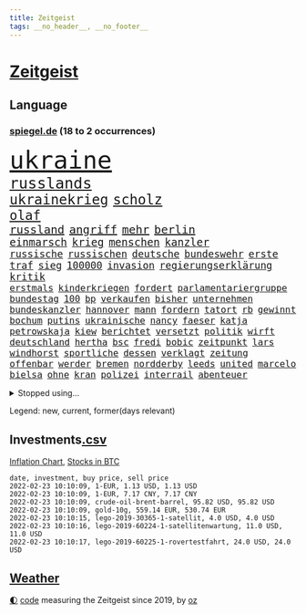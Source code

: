 ```yaml
---
title: Zeitgeist
tags: __no_header__, __no_footer__
---
```


# [Zeitgeist](https://oliz.io/zeitgeist/)

## Language

<h3><a href="https://www.spiegel.de" target="_blank">spiegel.de</a> (18 to 2 occurrences)</h3>
<p style="font-family:monospace">
<span style="font-size:32pt"><a href="news_links.html#ukraine" class="current">ukraine</a></span>
<br>
<span style="font-size:20pt"><a href="news_links.html#russlands" class="current">russlands</a></span>
<br>
<span style="font-size:18pt"><a href="news_links.html#ukrainekrieg" class="new">ukrainekrieg</a></span>
<span style="font-size:18pt"><a href="news_links.html#scholz" class="current">scholz</a></span>
<br>
<span style="font-size:17pt"><a href="news_links.html#olaf" class="current">olaf</a></span>
<br>
<span style="font-size:15pt"><a href="news_links.html#russland" class="current">russland</a></span>
<span style="font-size:15pt"><a href="news_links.html#angriff" class="current">angriff</a></span>
<span style="font-size:15pt"><a href="news_links.html#mehr" class="current">mehr</a></span>
<span style="font-size:15pt"><a href="news_links.html#berlin" class="current">berlin</a></span>
<br>
<span style="font-size:14pt"><a href="news_links.html#einmarsch" class="current">einmarsch</a></span>
<span style="font-size:14pt"><a href="news_links.html#krieg" class="current">krieg</a></span>
<span style="font-size:14pt"><a href="news_links.html#menschen" class="current">menschen</a></span>
<span style="font-size:14pt"><a href="news_links.html#kanzler" class="current">kanzler</a></span>
<br>
<span style="font-size:13pt"><a href="news_links.html#russische" class="current">russische</a></span>
<span style="font-size:13pt"><a href="news_links.html#russischen" class="current">russischen</a></span>
<span style="font-size:13pt"><a href="news_links.html#deutsche" class="current">deutsche</a></span>
<span style="font-size:13pt"><a href="news_links.html#bundeswehr" class="current">bundeswehr</a></span>
<span style="font-size:13pt"><a href="news_links.html#erste" class="current">erste</a></span>
<span style="font-size:13pt"><a href="news_links.html#traf" class="current">traf</a></span>
<span style="font-size:13pt"><a href="news_links.html#sieg" class="current">sieg</a></span>
<span style="font-size:13pt"><a href="news_links.html#100000" class="current">100000</a></span>
<span style="font-size:13pt"><a href="news_links.html#invasion" class="current">invasion</a></span>
<span style="font-size:13pt"><a href="news_links.html#regierungserklärung" class="current">regierungserklärung</a></span>
<span style="font-size:13pt"><a href="news_links.html#kritik" class="current">kritik</a></span>
<br>
<span style="font-size:12pt"><a href="news_links.html#erstmals" class="current">erstmals</a></span>
<span style="font-size:12pt"><a href="news_links.html#kinderkriegen" class="new">kinderkriegen</a></span>
<span style="font-size:12pt"><a href="news_links.html#fordert" class="current">fordert</a></span>
<span style="font-size:12pt"><a href="news_links.html#parlamentariergruppe" class="new">parlamentariergruppe</a></span>
<span style="font-size:12pt"><a href="news_links.html#bundestag" class="current">bundestag</a></span>
<span style="font-size:12pt"><a href="news_links.html#100" class="current">100</a></span>
<span style="font-size:12pt"><a href="news_links.html#bp" class="new">bp</a></span>
<span style="font-size:12pt"><a href="news_links.html#verkaufen" class="current">verkaufen</a></span>
<span style="font-size:12pt"><a href="news_links.html#bisher" class="current">bisher</a></span>
<span style="font-size:12pt"><a href="news_links.html#unternehmen" class="current">unternehmen</a></span>
<span style="font-size:12pt"><a href="news_links.html#bundeskanzler" class="current">bundeskanzler</a></span>
<span style="font-size:12pt"><a href="news_links.html#hannover" class="current">hannover</a></span>
<span style="font-size:12pt"><a href="news_links.html#mann" class="current">mann</a></span>
<span style="font-size:12pt"><a href="news_links.html#fordern" class="current">fordern</a></span>
<span style="font-size:12pt"><a href="news_links.html#tatort" class="current">tatort</a></span>
<span style="font-size:12pt"><a href="news_links.html#rb" class="current">rb</a></span>
<span style="font-size:12pt"><a href="news_links.html#gewinnt" class="current">gewinnt</a></span>
<span style="font-size:12pt"><a href="news_links.html#bochum" class="current">bochum</a></span>
<span style="font-size:12pt"><a href="news_links.html#putins" class="current">putins</a></span>
<span style="font-size:12pt"><a href="news_links.html#ukrainische" class="current">ukrainische</a></span>
<span style="font-size:12pt"><a href="news_links.html#nancy" class="current">nancy</a></span>
<span style="font-size:12pt"><a href="news_links.html#faeser" class="current">faeser</a></span>
<span style="font-size:12pt"><a href="news_links.html#katja" class="current">katja</a></span>
<span style="font-size:12pt"><a href="news_links.html#petrowskaja" class="new">petrowskaja</a></span>
<span style="font-size:12pt"><a href="news_links.html#kiew" class="current">kiew</a></span>
<span style="font-size:12pt"><a href="news_links.html#berichtet" class="current">berichtet</a></span>
<span style="font-size:12pt"><a href="news_links.html#versetzt" class="current">versetzt</a></span>
<span style="font-size:12pt"><a href="news_links.html#politik" class="current">politik</a></span>
<span style="font-size:12pt"><a href="news_links.html#wirft" class="current">wirft</a></span>
<span style="font-size:12pt"><a href="news_links.html#deutschland" class="current">deutschland</a></span>
<span style="font-size:12pt"><a href="news_links.html#hertha" class="current">hertha</a></span>
<span style="font-size:12pt"><a href="news_links.html#bsc" class="current">bsc</a></span>
<span style="font-size:12pt"><a href="news_links.html#fredi" class="new">fredi</a></span>
<span style="font-size:12pt"><a href="news_links.html#bobic" class="new">bobic</a></span>
<span style="font-size:12pt"><a href="news_links.html#zeitpunkt" class="current">zeitpunkt</a></span>
<span style="font-size:12pt"><a href="news_links.html#lars" class="current">lars</a></span>
<span style="font-size:12pt"><a href="news_links.html#windhorst" class="current">windhorst</a></span>
<span style="font-size:12pt"><a href="news_links.html#sportliche" class="current">sportliche</a></span>
<span style="font-size:12pt"><a href="news_links.html#dessen" class="current">dessen</a></span>
<span style="font-size:12pt"><a href="news_links.html#verklagt" class="current">verklagt</a></span>
<span style="font-size:12pt"><a href="news_links.html#zeitung" class="current">zeitung</a></span>
<span style="font-size:12pt"><a href="news_links.html#offenbar" class="current">offenbar</a></span>
<span style="font-size:12pt"><a href="news_links.html#werder" class="current">werder</a></span>
<span style="font-size:12pt"><a href="news_links.html#bremen" class="current">bremen</a></span>
<span style="font-size:12pt"><a href="news_links.html#nordderby" class="new">nordderby</a></span>
<span style="font-size:12pt"><a href="news_links.html#leeds" class="new">leeds</a></span>
<span style="font-size:12pt"><a href="news_links.html#united" class="current">united</a></span>
<span style="font-size:12pt"><a href="news_links.html#marcelo" class="new">marcelo</a></span>
<span style="font-size:12pt"><a href="news_links.html#bielsa" class="new">bielsa</a></span>
<span style="font-size:12pt"><a href="news_links.html#ohne" class="current">ohne</a></span>
<span style="font-size:12pt"><a href="news_links.html#kran" class="new">kran</a></span>
<span style="font-size:12pt"><a href="news_links.html#polizei" class="current">polizei</a></span>
<span style="font-size:12pt"><a href="news_links.html#interrail" class="new">interrail</a></span>
<span style="font-size:12pt"><a href="news_links.html#abenteuer" class="current">abenteuer</a></span>
</p>
<details>
<summary>Stopped using...</summary>
<p class="former" style="font-size:12pt">
protestiert(494) a2(492) benjamin(492) energiewende(492) irland(492) kandidatin(492) laschet(492) unternehmer(492) unterstützt(492) untersuchungen(492) van(492) beeinflussen(491) boeing(491) chinesischer(491) geholfen(491) machten(491) toni(491) dienst(490) klimawandels(490) leitung(490) luft(490) präsidentschaftswahl(490) studierende(490) torjäger(490) trumps(490) vorstellung(490) armenien(489) coronalockdown(489) ehemaligen(489) ehemann(489) einwohner(489) instagram(489) konzernchef(489) liverpool(489) standort(489) zahlung(489) ausschreitungen(488) dfb(488) diskriminierung(488) haftstrafe(488) ifoindex(488) kontrollieren(488) künftigen(488) niederländische(488) pferd(488) profi(488) schließlich(488) spahn(488) unerwartet(488) ungewöhnlich(488) verhängte(488) versprach(488) walter(488) breit(487) desaster(487) diktator(487) gelernt(487) scheidende(487) stoßen(487) technik(487) unterschiede(487) äußerungen(487) übergriffe(487) 2000(486) asche(486) außen(486) einzug(486) exemplare(486) gelegenheit(486) halben(486) hunde(486) massiver(486) schlug(486) schmeckt(486) weber(486) youtube(486) 1945(485) bestes(485) coronaausbruch(485) debattiert(485) erziehung(485) explosion(485) geschaffen(485) größer(485) märchen(485) provinz(485) sports(485) villa(485) abschied(484) belarussische(484) hans(484) italienische(484) konkurrenten(484) kreis(484) regierungspartei(484) rekordmeister(484) rostock(484) schwierigkeiten(484) studierenden(484) tieren(484) usschauspielerin(484) verdachts(484) viertel(484) warschau(484) 37(483) katastrophe(483) rente(483) sicherheitsbehörden(483) unruhen(483) versteigert(483) virologe(483) ärgert(483) besseren(482) bitten(482) entdecken(482) gerufen(482) länderchefs(482) meister(482) oliver(482) online(482) prinzessin(482) saisonsieg(482) verspielt(482) zeitweise(482) zuständige(482) 125(481) anthony(481) bekanntesten(481) belarussischen(481) berg(481) billionen(481) einzudämmen(481) europäischer(481) freilassung(481) gesagt(481) kretschmer(481) leichte(481) verabreicht(481) veranstalter(481) bekämpft(480) bekämpfung(480) design(480) frische(480) marcel(480) paderborn(480) satz(480) viertelfinale(480) 61(479) außenpolitik(479) beachten(479) einziehen(479) verschwand(479) wies(479) 43(478) bekamen(478) computer(478) dicht(478) geklärt(478) hunderten(478) moment(478) ramelow(478) schönsten(478) stuft(478) zuversichtlich(478) crash(477) feuerwehrleute(477) gegenteil(477) geschäftsführer(477) hungerstreik(477) norbert(477) brutal(476) entscheidend(476) jemen(476) lebenslange(476) querdenker(476) senkt(476) unterliegt(476) vorsprung(476) 2030(475) 900(475) 94(475) bezahlen(475) libyen(475) rom(475) tauchen(475) tausenden(475) berät(474) brite(474) datenanalyse(474) luca(474) unruhe(474) verschwiegen(474) arabische(473) bundesgesundheitsminister(473) einheitliche(473) meiner(473) nachfrage(473) option(473) prognosen(473) sportlich(473) einschränkungen(472) game(472) verwaltungsgericht(472) aufgetreten(471) auflagen(471) hob(471) hürden(471) mangel(471) spüren(471) störung(471) verschärfte(471) beantragt(470) green(470) haaland(470) jerusalem(470) kindes(470) brechen(469) schlechtes(469) gesehen(468) premierministers(468) trug(468) eigenes(467) gefangene(467) hinten(467) spaltet(467) defensive(466) geprägt(466) überprüfen(466) aufarbeitung(465) bisherigen(465) legende(465) marsch(465) praktisch(465) reichsten(465) aufgaben(464) gefälschte(464) raab(464) generalbundesanwalt(463) hoffnungen(463) insassen(463) kippt(463) prompt(463) träume(463) ausrüstung(462) bett(462) eingeleitet(462) enorme(462) ergebnissen(462) gefällt(462) gehörte(462) informiert(462) rentner(462) unzufrieden(462) dfbpokal(461) falscher(461) freiwillig(461) hitze(461) istanbul(461) startups(461) favorit(460) pandemiebekämpfung(460) rechtsstreit(460) verträge(460) ähnliche(460) hilfen(459) retter(459) spahns(459) thüringens(459) flagge(458) prognose(458) gelandet(456) benötigte(455) syrer(455) zuspruch(455) klasse(454) kindheit(453) teilt(453) telefonat(453) aktivist(452) geht's(451) trauern(451) munition(449) gewannen(445) strafbar(445) thüringer(445) zulassung(444) teilnehmern(443) abiy(442) spionage(442) syrischen(440) startup(439) tigray(436) stellenabbau(434) coronajahr(433) susanne(433) csupolitiker(430) italienischer(429) topspiel(429) hagen(427) rache(424) discounter(420) rechter(418) vertrauten(413) würdigt(408) brutalen(407) hartz(407) auslieferung(406) heidelberg(406) sms(406) festgesetzt(403) variante(398) 95(381) zwingend(379) iv(377) erleichtert(374) geheimen(373) andy(371) 18jähriger(370) entsprechenden(368) el(367) verleumdung(367) expräsidenten(365) rüdiger(364) kandidiert(363) vulkan(363) belästigt(359) militärputsch(354) unverletzt(345) fluggesellschaft(344) todesursache(343) urteile(343) worüber(343) längerem(339) übernahm(336) konzerte(335) steuerhinterziehung(335) fängt(331) portugals(331) doppelte(326) geimpften(326) zusammengebrochen(326) bälle(325) unterschiedliche(311) coronainzidenz(305) gelitten(304) kellner(304) rumänien(304) tierpark(303) prozessauftakt(302) herausragende(301) 250(300) kubicki(298) eskalierte(285) kabel(281) notwendigen(279) institute(278) loben(278) massachusetts(278) unfälle(274) raumfahrt(270) dynamo(269) 800(264) 18jährigen(261) durchbruch(258) arbeitsmarkt(256) peinlich(256) ticket(253) agnes(252) hebamme(252) drohende(250) felix(248) jamie(248) aachen(247) argument(247) aktionäre(245) 220(244) stein(242) organisierten(241) tarife(241) umfang(241) entwickelte(240) schwäche(240) forscherinnen(239) kw(239) staatspräsidenten(238) naftali(237) parkplatz(237) unterbinden(237) unterstützern(237) kultusminister(235) aggressiver(234) wussten(231) chipmangel(230) sammelt(230) 16000(229) kühnert(229) kümmern(228) azubis(225) beeindruckende(225) jamaika(225) drohenden(224) sowjetunion(224) befassen(223) rängen(223) schwangeren(223) morgens(222) schimpft(221) schob(221) uganda(221) boote(220) geliebt(219) 2005(218) bekennt(218) verliebt(218) aufsteiger(217) emirate(217) ahmed(215) norwegische(214) siebte(214) abgeordneter(212) assange(212) kalte(212) wikileaksgründer(212) bay(211) gestalten(211) 500000(209) heim(209) sätze(209) storniert(206) batterien(205) lebten(200) hits(198) gedroht(197) schottischen(196) starspieler(196) las(195) vegas(195) vorliegen(195) förderprogramm(194) vertretung(194) amoklauf(191) fällig(191) japanische(190) wahlniederlage(190) wellen(189) qualifiziert(187) garage(186) halfen(186) gehörten(185) götze(185) anstatt(183) ausmaße(182) coronagipfel(181) coronapause(180) verheiratet(178) überwältigt(178) musks(177) schwul(177) sichtlich(177) leidenschaft(175) steve(172) wendepunkt(170) erhofft(169) 90/die(168) favoritin(168) heiße(168) erling(167) ibiza(166) vermietet(166) taugen(165) röttgen(163) exemplar(161) niedergang(161) uskonzern(160) vielfach(160) abholzung(159) göringeckardt(159) agiert(158) bedürftige(156) ausfälle(155) award(155) müttern(155) world(155) pfizer(154) tabellenführung(154) böse(153) papiere(152) produktionsausfälle(152) glücksfall(151) natürlichen(151) späte(151) entführer(150) schädliche(148) weihnachten(148) ausmacht(147) autoritäre(146) eindeutig(146) katrin(145) cduführung(144) geburtstagsfeier(144) hoffmann(144) spdvorsitzende(143) friedensnobelpreis(142) pharmakonzern(142) weltberühmt(142) arten(141) ausgeschaltet(141) coronademo(141) farce(141) gerichtsurteil(141) popgeschichte(141) salvador(141) oberster(140) umgesetzt(140) werten(140) autounfall(139) beförderung(139) gesteuert(139) jusos(138) menschliche(137) deckeln(136) unionsanhänger(136) fracht(134) rentnerinnen(134) spitzenspiel(134) oppositionspolitiker(133) geltenden(132) saarbrücken(132) beeinflusst(131) ehrgeiz(131) jeffrey(131) einigt(130) kleinsten(130) untätigkeit(130) angeschlagenen(129) inhaftierte(129) belangt(128) limburg(128) söldnertruppe(128) vulkanausbruch(128) wiederzubeleben(128) abgeschaltet(127) höchststrafe(127) übertragung(127) eineinhalb(126) erklärungen(126) fassaden(126) johannesburg(126) modeste(126) ruhestand(125) floss(124) natostaaten(124) ubooten(124) vulkans(124) fridays(123) future(123) gehofft(123) ifogeschäftsklima(123) maskenverweigerer(123) mehrfamilienhaus(122) prallt(122) verschickte(122) durchschnittlich(121) fachkräfte(121) erregte(120) kosteten(120) urenkel(120) vernichtet(120) schärferen(119) bedeckt(118) cduvorsitzenden(118) kalkül(118) lindern(118) spürbare(117) taiwans(117) wahlergebnis(117) empfehlen(116) panama(116) schlangen(116) vermögensteuer(116) verständigt(116) dave(115) ema(115) lockerung(115) nachziehen(115) tshirts(115) zentralen(115) eidinger(114) erwärmung(114) fernzügen(114) vorurteile(114) gesundes(113) turnen(113) arbeitskräfte(112) heidenreich(112) hofreiter(112) importieren(112) aufgelöst(111) glen(111) kameraden(111) lieferdienst(111) nullcovidstrategie(111) automarkt(110) bernhard(110) apotheke(109) entwickler(109) erneuern(109) exsprecherin(109) gesellschaftlichen(109) staatlich(109) stephanie(109) unterstützten(109) rückweg(108) gefährt(107) strackzimmermann(107) zugrunde(107) ferran(106) intensivmediziner(106) schallenberg(106) schick(106) torres(106) tourismusbranche(106) ureinwohner(106) geklaut(105) rugby(105) 200000(104) angehalten(104) ausweis(104) südostasien(104) verunglückte(104) öffnungen(104) adele(103) enthüllungsplattform(103) hinrichtung(103) vereinbart(103) benutzt(102) berufungsgericht(102) dhabi(102) fiona(102) raumfahrtunternehmen(102) vereidigung(102) zunahme(102) ansicht(101) norwegens(101) videokonferenz(101) portal(100) rosenthal(100) technologie(100) zeitschrift(100) aneinandergeraten(99) bundesvorstand(99) verdreifacht(99) hitlergruß(98) zufällig(98) übergang(98) bukele(97) delegierten(97) perfektem(97) verschwundenen(96) wonach(96) anweisungen(95) lieferungen(95) menschenschmuggel(95) pflegeheim(95) stromausfall(95) auschwitz(94) kriegsgefahr(94) maskenaffäre(94) nationalgarde(94) rising(94) schärferes(94) tickt(94) emeritierte(93) verlobt(93) versinken(93) chefredakteur(92) nominierte(92) oberlandesgericht(92) zulieferer(92) belügen(91) chip(91) deniz(91) enes(91) geduldig(91) immobilienbesitzer(91) kanter(91) seelenlose(91) springerverlag(91) töchtern(91) yücel(91) zögerlich(91) energieriesen(90) genf(90) merck(90) nachteil(90) reine(90) stadtteil(90) bundestagsvizepräsidentin(89) gesundheitspolitiker(89) gutachter(89) robuste(89) usmarkt(89) verbotener(89) verwehrt(89) wikileaks(89) optionen(88) summen(88) annette(87) borger(87) geopolitische(87) karla(87) valencia(87) ausverkauft(86) bundeskriminalamt(86) gerne(86) schimpfwörter(86) staatshilfe(86) tennisspielerin(86) verzögerungen(86) ablehnung(85) entschärft(85) aufarbeiten(84) jugendorganisation(84) lausberg(84) riegeln(84) rudolf(84) ausgelacht(83) milliardenloch(83) sizilianischen(83) sünder(83) vernünftig(83) auge(82) französin(82) horn(82) inge(82) pausenhof(82) staatsstreich(82) therapien(82) bundländertreffen(81) ergattert(81) herzproblemen(81) professor(81) spiegelkinderreporterinnen(81) sturmflutwarnung(81) truss(81) weiterspielen(81) kriminalität(80) ming(80) namensstreit(80) organisiertes(80) total(80) abgereist(79) dagewesenen(79) energieverbrauch(79) jahreswechsel(79) plantagen(79) rufe(79) antritt(78) chinesin(78) freundes(78) gefoltert(78) geringer(78) großflächig(78) installieren(78) lieferzeiten(78) packers(78) plattformen(78) schienen(78) verfassungsgerichtshof(78) 175(77) riskierte(77) schwerte(77) verdoppelte(77) flugzeugabsturz(76) genting(76) gründet(76) kopfball(76) oxfam(76) shampoo(76) wissenschaftlern(76) beteiligte(75) eindeutige(75) generalsekretärin(75) pandemiebeginn(75) schläft(75) sohnes(75) umweltbilanz(75) arbeitsministerium(74) coronakurs(74) fassen(74) klubikone(74) missverständnis(74) rücker(74) coronachaos(73) dunkle(73) fabian(73) isabella(73) luftfahrtunternehmen(73) pfoten(73) plädieren(73) zehnjähriger(73) cduvorsitzender(72) derzeitigen(72) meat(72) pandemielage(72) strompreise(72) wachstumsprognose(72) 1980(71) bundesparteitag(71) coronahotspot(71) designierten(71) erbost(71) griffen(71) ischgl(71) lüften(71) sonnenuntergang(71) zertifikate(71) erliegt(70) luftfilter(70) silvester(70) süd(70) einschnitte(69) einziger(69) einzuholen(69) erklärungsnot(69) flugzeugbauer(69) getestete(69) koma(69) peng(69) shuai(69) wolke(69) bugatti(68) eliminieren(68) milliardenauftrag(68) kinderbetreuung(67) qualifizieren(67) beeindruckt(66) schwein(66) ustennisstar(66) 1700(65) ampelkabinett(65) bloggerin(65) british(65) durchhalten(65) fpö(65) schädlicher(65) schütze(65) staatlicher(65) 94jährige(64) christina(64) lehrerinnen(64) riskanter(64) sank(64) schlussphase(64) aston(63) berechnet(63) garbiñe(63) kommissar(63) muguruza(63) rationieren(63) sozialdemokratin(63) versicherten(63) autoschlüssel(62) femizide(62) kleinste(62) ozean(62) praktikanten(62) ungefährlich(62) verschiedener(62) afdlandeschef(61) alfred(61) epsteins(61) keeper(61) sneaker(61) ulrich(61) 80000(60) anbau(60) deutschfranzösischer(60) hausarbeit(60) immunabwehr(60) marburg(60) pandemiegeschehen(60) senior(60) coronaerkrankten(59) draus(59) verkehrschaos(59) eisbärenzwillinge(58) evan(58) geschäftsjahr(58) rostocker(58) videodreh(58) brust(57) durchführen(57) personalnot(57) coronaberatungen(56) hunziker(56) spdkanzler(56) abgehängt(55) dokumenten(55) funklöcher(55) impfpässe(55) mobilfunknetze(55) staatsfolter(55) stimmte(55) szenario(55) brennerei(54) holland(54) impfgegnern(54) schlüsselloch(54) tochterunternehmen(54) zeitweilig(54) gedenkt(53) geradezu(53) homann(53) judenverfolgung(53) rutte(53) skiort(53) küche(52) kürzere(52) schwäbische(52) till(52) verwaltungsgerichtshof(52) wintereinbruch(52) aprèsski(51) gespannt(51) leichtsinnig(51) nahles(51) nehammer(51) nutzerdaten(51) referat(51) verbesserte(51) verharmlosen(51) arsenalstar(50) bemerkenswerte(50) coronabedingter(50) dreizehn(50) mahnte(50) student(50) windräder(50) hervorragend(49) karagiannidis(49) korruptionsvorwürfen(49) lotterie(49) untermauern(49) wiegen(49) erschwert(48) klimaminister(48) merklich(48) missbrauchsskandals(48) roch(48) showdown(48) verbündete(48) verpuffung(48) champagnerhersteller(47) einfaches(47) haubitzen(47) hybride(47) machtverhältnisse(47) supercomputer(47) tennisverband(47) außerordentlich(46) landesweiten(46) nazideutschland(46) syrischer(46) tafel(46) abzusehen(45) bafög(45) beat(45) diözese(45) dublin(45) kampfjet(45) modewelt(45) out(45) perfektes(45) symbol(45) usaußenministeriums(45) bettercom(44) borrell(44) garg(44) gerichtsstreit(44) hinrunde(44) josep(44) marieagnes(44) patzer(44) paxlovid(44) verteidigungsausschusses(44) vishal(44) vorzunehmen(44) zoomcall(44) zwayer(44) euarzneimittelbehörde(43) fdpgesundheitspolitiker(43) pascal(43) schneefall(43) tennislegende(43) welternährungsorganisation(43) diktatoren(42) grandslamtitel(42) problematisch(42) südkoreanische(42) chevron(41) fälschen(41) herzmuskelentzündung(41) ungleich(41) bescheren(40) coronaexpertenrat(40) einsicht(40) expertenrat(40) ibrahimović(40) inspirieren(40) tochtergesellschaft(40) zlatan(40) bingen(39) klara(39) mildere(39) sicherheitslücke(39) südpazifik(39) urheberrecht(39) verzeichnete(39) alleingelassen(38) allmählich(38) asien(38) begegnen(38) edward(38) hilfslieferungen(38) kürzt(38) lim(38) meisterwerk(38) nebenwirkung(38) tiefsten(38) anweisung(37) nahrung(37) umweltschädlich(37) yannick(37) 270(36) überfluss(36) 166(35) aufwendig(35) buccaneers(35) goggia(35) jasmin(35) sofia(35) todesumstände(35) angehen(34) bildungsminister(34) landsmann(34) 450(33) ansteckender(33) baltikum(33) debütierte(33) dringende(33) einreiseregeln(33) kahn(33) lüneburg(33) militärbündnis(33) netze(33) produzent(33) airways(32) augenzeugenberichte(32) ausgangssperre(32) cool(32) folterarzt(32) krankheitsverläufe(32) nonnen(32) putschisten(32) qatar(32) vorzeitiger(32) überdenken(32) 5g(31) beschaffung(31) klassische(31) korb(31) kursverluste(31) männlicher(31) abstürze(30) jameswebbteleskop(30) abstandsregeln(29) rekordumsatz(29) sprüche(29) wiederaufnahme(29) alaa(28) bedauern(28) belassen(28) ertrunken(28) flugzeugträger(28) geschehnissen(28) midlifekolumne(28) olympiaaus(28) willkür(28) austritt(27) bautzen(27) lehrermangel(27) leo(27) ablegen(26) coronafällen(26) gekümmert(26) kirgisistan(26) margarete(26) nordsyrien(26) sachschaden(26) streits(26) transparente(26) verschwendung(26) fahrenden(25) krankenversicherung(25) spielern(25) steuerlich(25) clinch(24) wachsender(24) wellinger(24) zeitreise(24) anhebung(23) desto(23) nairobi(23) richtungsstreit(23) schwindelig(23) alizé(22) außenseiterin(22) cornet(22) dekret(22) kurzfristige(22) qualifizierte(22) voice(22) entfernung(21) falschinformation(21) feministischen(21) flugausfälle(21) freising(21) huthirebellen(21) islamistische(21) porträtierte(21) umkämpfte(21) zurückzuführen(21) geweckt(20) handwerk(20) kapituliert(20) metas(20) nutzten(20) schmerzhaft(20) sprinterin(20) verdeckt(20) 44jährige(19) applechef(19) cook(19) gaskraftwerke(19) intellektueller(19) atomkraftgegner(18) geywitz(18) ideologisch(18) irme(18) serielles(18) stetterkarp(18) berufsalltag(17) landtagswahlen(17) medizinstudentin(17) millionäre(17) schriften(17) vorübergehende(17) generalstaatsanwältin(16) letitia(16) marilyn(16) organe(16) skiunfall(16) erschütternden(15) exverfassungsschutzchef(15) leistungsdruck(15) netzdg(15) piste(15) tanzte(15) tourist(15) waldstück(15) ampelabgeordnete(14) befreiungsschlag(14) frauenmorde(14) führerscheine(14) gefangenenlager(14) gerichtstermin(14) grandslamturnier(14) liz(14) mittelalter(14) repariert(14) schneesturm(14) skitouren(14) tagebaubetreiber(14) visum(14) weigert(14) jurymitglied(13) kasachstans(13) pekings(13) schulalltag(13) technologies(13) hackerangriffe(12) kann's(12) klimakatastrophe(12) spielverlegung(12) treffers(12) baltimore(11) coronainfizierten(11) gruppenantrag(11) hausbrand(11) luther(11) modrow(11) mol(11) ofen(11)
</p>
</details>
<p>Legend: <span class="new">new</span>, <span class="current">current</span>, <span class="former">former(days relevant)</span></p>

## Investments[.csv](investments.csv)

[Inflation Chart](https://inflationchart.com),
[Stocks in BTC](https://stonksinbtc.xyz/)

```
date, investment, buy price, sell price
2022-02-23 10:10:09, 1-EUR, 1.13 USD, 1.13 USD
2022-02-23 10:10:09, 1-EUR, 7.17 CNY, 7.17 CNY
2022-02-23 10:10:09, crude-oil-brent-barrel, 95.82 USD, 95.82 USD
2022-02-23 10:10:09, gold-10g, 559.14 EUR, 530.74 EUR
2022-02-23 10:10:15, lego-2019-30365-1-satellit, 4.0 USD, 4.0 USD
2022-02-23 10:10:16, lego-2019-60224-1-satellitenwartung, 11.0 USD, 11.0 USD
2022-02-23 10:10:17, lego-2019-60225-1-rovertestfahrt, 24.0 USD, 24.0 USD
```

## [Weather](weather.html)

<footer>
<a href="javascript:toggleTheme()" class="nav">🌓</a>
<a href="https://github.com/ooz/zeitgeist">code</a> measuring the Zeitgeist since 2019, by <a href="https://oliz.io">oz</a>
</footer>

